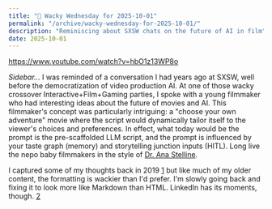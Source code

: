 ```yaml
---
title: "🤪 Wacky Wednesday for 2025-10-01"
permalink: "/archive/wacky-wednesday-for-2025-10-01/"
description: "Reminiscing about SXSW chats on the future of AI in film"
date: 2025-10-01
---
```


https://www.youtube.com/watch?v=hbO1z13WP8o

*Sidebar...* I was reminded of a conversation I had years ago at SXSW, well before the democratization of video production AI. At one of those wacky crossover Interactive+Film+Gaming parties, I spoke with a young filmmaker who had interesting ideas about the future of movies and AI. This filmmaker's concept was particularly intriguing: a "choose your own adventure" movie where the script would dynamically tailor itself to the viewer's choices and preferences. In effect, what today would be the prompt is the pre-scaffolded LLM script, and the prompt is influenced by your taste graph (memory) and storytelling junction inputs (HITL). Long live the nepo baby filmmakers in the style of [Dr. Ana Stelline].

I captured some of my thoughts back in 2019 [1] but like much of my older content, the formatting is wackier than I'd prefer. I'm slowly going back and fixing it to look more like Markdown than HTML. LinkedIn has its moments, though. [2]

[Dr. Ana Stelline]: https://bladerunner.fandom.com/wiki/Ana_Stelline
[1]: https://fudge.org/archive/tomorrow-you-probably-saw-this-already/
[2]: https://www.linkedin.com/posts/jaycuthrell_hump-day-camel-commercial-happier-than-activity-7379254598580006912-mrum